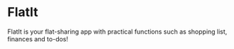 # FlatIt
FlatIt is your flat-sharing app with practical functions such as shopping list, finances and to-dos!


